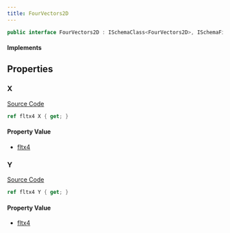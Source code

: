 ```yaml
---
title: FourVectors2D
---
```


```csharp
public interface FourVectors2D : ISchemaClass<FourVectors2D>, ISchemaField, ISchemaClass, INativeHandle
```

#### Implements

## Properties

### X

[Source Code](https://github.com/swiftly-solution/swiftlys2/blob/main/managed/src/SwiftlyS2.Generated/Schemas/Interfaces/FourVectors2D.cs#L17)

```csharp
ref fltx4 X { get; }
```

#### Property Value

- [fltx4](/docs/api/shared/natives/fltx4)

### Y

[Source Code](https://github.com/swiftly-solution/swiftlys2/blob/main/managed/src/SwiftlyS2.Generated/Schemas/Interfaces/FourVectors2D.cs#L19)

```csharp
ref fltx4 Y { get; }
```

#### Property Value

- [fltx4](/docs/api/shared/natives/fltx4)

